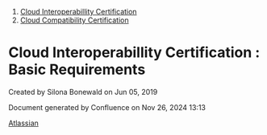 1. [Cloud Interoperabillity Certification](index.html)
2. [Cloud Compatibility Certification](Cloud-Compatibility-Certification_20283397.html)

# Cloud Interoperabillity Certification : Basic Requirements

Created by Silona Bonewald on Jun 05, 2019

Document generated by Confluence on Nov 26, 2024 13:13

[Atlassian](http://www.atlassian.com/)
